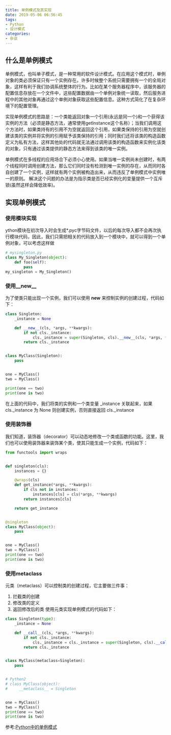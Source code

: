 ```yaml
---
title: 单例模式及其实现
date: 2019-05-06 06:56:45
tags:
- Python
- 设计模式
categories:
- 杂谈
---
```

## 什么是单例模式

单例模式，也叫单子模式，是一种常用的软件设计模式。在应用这个模式时，单例对象的类必须保证只有一个实例存在。许多时候整个系统只需要拥有一个的全局对象，这样有利于我们协调系统整体的行为。比如在某个服务器程序中，该服务器的配置信息存放在一个文件中，这些配置数据由一个单例对象统一读取，然后服务进程中的其他对象再通过这个单例对象获取这些配置信息。这种方式简化了在复杂环境下的配置管理。

实现单例模式的思路是：一个类能返回对象一个引用(永远是同一个)和一个获得该实例的方法（必须是静态方法，通常使用getInstance这个名称）；当我们调用这个方法时，如果类持有的引用不为空就返回这个引用，如果类保持的引用为空就创建该类的实例并将实例的引用赋予该类保持的引用；同时我们还将该类的构造函数定义为私有方法，这样其他处的代码就无法通过调用该类的构造函数来实例化该类的对象，只有通过该类提供的静态方法来得到该类的唯一实例。

单例模式在多线程的应用场合下必须小心使用。如果当唯一实例尚未创建时，有两个线程同时调用创建方法，那么它们同时没有检测到唯一实例的存在，从而同时各自创建了一个实例，这样就有两个实例被构造出来，从而违反了单例模式中实例唯一的原则。 解决这个问题的办法是为指示类是否已经实例化的变量提供一个互斥锁(虽然这样会降低效率)。

## 实现单例模式

### 使用模块实现

ython模块在初次导入时会生成*.pyc字节码文件，以后的每次导入都不会再次执行模块代码，因此，我们只需把相关的代码放入到一个模块中，就可以得到一个单例对象，可以考虑这样做

```Python
# mysingleton.py
class My_Singleton(object):
    def foo(self):
        pass
my_singleton = My_Singleton()
```

### 使用__new__

为了使类只能出现一个实例，我们可以使用 __new__ 来控制实例的创建过程，代码如下：

```Python
class Singleton:
    _instance = None

    def __new__(cls, *args, **kwargs):
        if not cls._instance:
            cls._instance = super(Singleton, cls).__new__(cls, *args, **kwargs)
        return cls._instance


class MyClass(Singleton):
    pass


one = MyClass()
two = MyClass()

print(one == two)
print(one is two)

```

在上面的代码中，我们将类的实例和一个类变量 _instance 关联起来，如果 cls._instance 为 None 则创建实例，否则直接返回 cls._instance

### 使用装饰器

我们知道，装饰器（decorator）可以动态地修改一个类或函数的功能。这里，我们也可以使用装饰器来装饰某个类，使其只能生成一个实例，代码如下：

```Python
from functools import wraps


def singleton(cls):
    instances = {}

    @wraps(cls)
    def get_instance(*args, **kwargs):
        if cls not in instances:
            instances[cls] = cls(*args, **kwargs)
        return instances[cls]

    return get_instance


@singleton
class MyClass(object):
    pass


one = MyClass()
two = MyClass()
print(one == two)
print(one is two)

```

### 使用metaclass

元类（metaclass）可以控制类的创建过程，它主要做三件事：

1. 拦截类的创建
2. 修改类的定义
3. 返回修改后的类
使用元类实现单例模式的代码如下：

```Python
class Singleton(type):
    _instance = None

    def __call__(cls, *args, **kwargs):
        if not cls._instance:
            cls._instance = cls._instance = super(Singleton, cls).__call__(*args, **kwargs)
        return cls._instance


class MyClass(metaclass=Singleton):
    pass


# Python2
# class MyClass(object):
#     __metaclass__ = Singleton


one = MyClass()
two = MyClass()
print(one == two)
print(one is two)

```

参考:[Python中的单例模式](https://funhacks.net/2017/01/17/singleton/)
